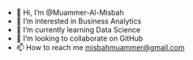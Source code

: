 - 👋 Hi, I’m @Muammer-Al-Misbah
- 👀 I’m interested in Business Analytics
- 🌱 I’m currently learning Data Science
- 💞️ I’m looking to collaborate on GitHub
- 📫 How to reach me misbahmuammer@gmail.com

<!---
Muammer-Al-Misbah/Muammer-Al-Misbah is a ✨ special ✨ repository because its `README.md` (this file) appears on your GitHub profile.
You can click the Preview link to take a look at your changes.
--->
